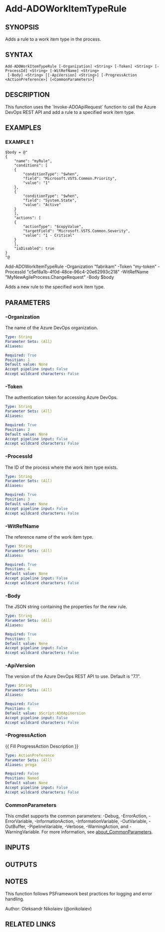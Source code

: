 ﻿---
external help file: ado.core-help.xml
Module Name: ado.core
online version: https://learn.microsoft.com/azure/devops/boards/queries/wiql-syntax
schema: 2.0.0
---

# Add-ADOWorkItemTypeRule

## SYNOPSIS
Adds a rule to a work item type in the process.

## SYNTAX

```
Add-ADOWorkItemTypeRule [-Organization] <String> [-Token] <String> [-ProcessId] <String> [-WitRefName] <String>
 [-Body] <String> [[-ApiVersion] <String>] [-ProgressAction <ActionPreference>] [<CommonParameters>]
```

## DESCRIPTION
This function uses the \`Invoke-ADOApiRequest\` function to call the Azure DevOps REST API and add a rule to a specified work item type.

## EXAMPLES

### EXAMPLE 1
```
$body = @"
{
    "name": "myRule",
    "conditions": [
    {
        "conditionType": "$when",
        "field": "Microsoft.VSTS.Common.Priority",
        "value": "1"
    },
    {
        "conditionType": "$when",
        "field": "System.State",
        "value": "Active"
    }
    ],
    "actions": [
    {
        "actionType": "$copyValue",
        "targetField": "Microsoft.VSTS.Common.Severity",
        "value": "1 - Critical"
    }
    ],
    "isDisabled": true
}
"@
```

Add-ADOWorkItemTypeRule -Organization "fabrikam" -Token "my-token" -ProcessId "c5ef8a1b-4f0d-48ce-96c4-20e62993c218" -WitRefName "MyNewAgileProcess.ChangeRequest" -Body $body

Adds a new rule to the specified work item type.

## PARAMETERS

### -Organization
The name of the Azure DevOps organization.

```yaml
Type: String
Parameter Sets: (All)
Aliases:

Required: True
Position: 1
Default value: None
Accept pipeline input: False
Accept wildcard characters: False
```

### -Token
The authentication token for accessing Azure DevOps.

```yaml
Type: String
Parameter Sets: (All)
Aliases:

Required: True
Position: 2
Default value: None
Accept pipeline input: False
Accept wildcard characters: False
```

### -ProcessId
The ID of the process where the work item type exists.

```yaml
Type: String
Parameter Sets: (All)
Aliases:

Required: True
Position: 3
Default value: None
Accept pipeline input: False
Accept wildcard characters: False
```

### -WitRefName
The reference name of the work item type.

```yaml
Type: String
Parameter Sets: (All)
Aliases:

Required: True
Position: 4
Default value: None
Accept pipeline input: False
Accept wildcard characters: False
```

### -Body
The JSON string containing the properties for the new rule.

```yaml
Type: String
Parameter Sets: (All)
Aliases:

Required: True
Position: 5
Default value: None
Accept pipeline input: False
Accept wildcard characters: False
```

### -ApiVersion
The version of the Azure DevOps REST API to use.
Default is "7.1".

```yaml
Type: String
Parameter Sets: (All)
Aliases:

Required: False
Position: 6
Default value: $Script:ADOApiVersion
Accept pipeline input: False
Accept wildcard characters: False
```

### -ProgressAction
{{ Fill ProgressAction Description }}

```yaml
Type: ActionPreference
Parameter Sets: (All)
Aliases: proga

Required: False
Position: Named
Default value: None
Accept pipeline input: False
Accept wildcard characters: False
```

### CommonParameters
This cmdlet supports the common parameters: -Debug, -ErrorAction, -ErrorVariable, -InformationAction, -InformationVariable, -OutVariable, -OutBuffer, -PipelineVariable, -Verbose, -WarningAction, and -WarningVariable. For more information, see [about_CommonParameters](http://go.microsoft.com/fwlink/?LinkID=113216).

## INPUTS

## OUTPUTS

## NOTES
This function follows PSFramework best practices for logging and error handling.

Author: Oleksandr Nikolaiev (@onikolaiev)

## RELATED LINKS
